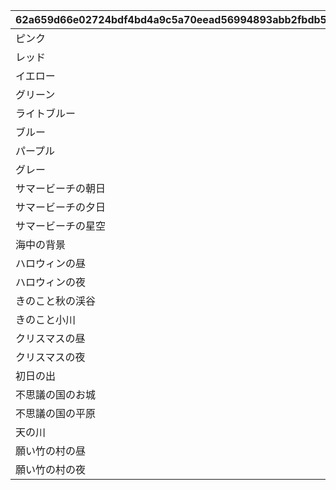 |62a659d66e02724bdf4bd4a9c5a70eead56994893abb2fbdb5e9c13c11b3d873|c50bb5066379a6317fcb969119ce54d252a947190845c685827b0789125f8ec2|bb5de745f05e96d1cca409b3b3c396e6a9ce921006b03b337a68fb2bc3d139f2|71222dea04303e4625e9e384c81907b2d1efeea70407225f11a3b3ed328b5aa8|5e3f1757bafd5794e28b607b7157455d4e1459252770d08610c3a03ed6f4def8|
| --- | --- | --- | --- | --- |
|ピンク|1||2019-05-17 15:00:00|17|
|レッド|2||2019-05-17 15:00:00|18|
|イエロー|3||2019-05-17 15:00:00|19|
|グリーン|4||2019-05-17 15:00:00|20|
|ライトブルー|5||2019-05-17 15:00:00|21|
|ブルー|6||2019-05-17 15:00:00|22|
|パープル|7||2019-05-17 15:00:00|23|
|グレー|8||2019-05-17 15:00:00|24|
|サマービーチの朝日|9||2019-06-30 12:00:00|14|
|サマービーチの夕日|10||2019-06-30 12:00:00|15|
|サマービーチの星空|11||2019-06-30 12:00:00|16|
|海中の背景|12||2019-08-08 18:00:00|13|
|ハロウィンの昼|13||2019-10-02 12:00:00|11|
|ハロウィンの夜|14||2019-10-02 12:00:00|12|
|きのこと秋の渓谷|15||2019-10-15 12:00:00|9|
|きのこと小川|16||2019-10-15 12:00:00|10|
|クリスマスの昼|17||2019-12-11 12:00:00|7|
|クリスマスの夜|18||2019-12-11 12:00:00|8|
|初日の出|19||2019-12-30 15:00:00|6|
|不思議の国のお城|20||2020-05-31 12:00:00|4|
|不思議の国の平原|21||2020-05-31 12:00:00|5|
|天の川|22||2020-06-30 12:00:00|1|
|願い竹の村の昼|23||2020-06-30 12:00:00|2|
|願い竹の村の夜|24||2020-06-30 12:00:00|3|